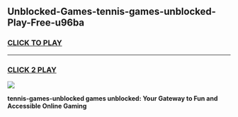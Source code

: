 
## Unblocked-Games-tennis-games-unblocked-Play-Free-u96ba
<h3>
<a href="https://premium76.site?title=tennis-games-unblocked&ref=18A1">CLICK TO PLAY</a></h3>
<hr>

<h3>
<a href="https://premium76.site?title=tennis-games-unblocked&ref=18A1">CLICK 2 PLAY</a>
  
</h3>

<a href="https://premium76.site?title=tennis-games-unblocked&ref=18A1"><img src="https://clearcache.store/games.png"></a>


**tennis-games-unblocked games unblocked: Your Gateway to Fun and Accessible Online Gaming**
